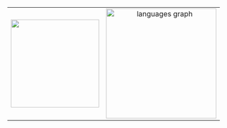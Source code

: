 <table>
  <tr>
    <td align="center">
      <img height="200" src="https://i.pinimg.com/originals/ce/32/ac/ce32acad708dcd74eff4872573c04d4c.gif" />
    </td>
    <td align="center">
      <img height="250" src="https://github-readme-stats.vercel.app/api/top-langs?username=666mxvbee&locale=en&hide_title=false&layout=compact&card_width=320&langs_count=100&theme=github_dark&hide_border=false&order=2" alt="languages graph" />
    </td>
  </tr>
</table>
